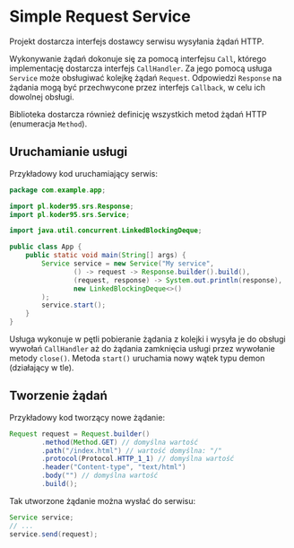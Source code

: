 # Simple Request Service
Projekt dostarcza interfejs dostawcy serwisu wysyłania żądań HTTP.

Wykonywanie żądań dokonuje się za pomocą interfejsu `Call`, którego implementację dostarcza interfejs `CallHandler`.
Za jego pomocą usługa `Service` może obsługiwać kolejkę żądań `Request`. Odpowiedzi `Response` na żądania mogą być przechwycone
przez interfejs `Callback`, w celu ich dowolnej obsługi.

Biblioteka dostarcza również definicję wszystkich metod żądań HTTP (enumeracja `Method`).

## Uruchamianie usługi
Przykładowy kod uruchamiający serwis:
```java
package com.example.app;

import pl.koder95.srs.Response;
import pl.koder95.srs.Service;

import java.util.concurrent.LinkedBlockingDeque;

public class App {
    public static void main(String[] args) {
        Service service = new Service("My service",
                () -> request -> Response.builder().build(),
                (request, response) -> System.out.println(response),
                new LinkedBlockingDeque<>()
        );
        service.start();
    }
}
```
Usługa wykonuje w pętli pobieranie żądania z kolejki i wysyła je do obsługi wywołań `CallHandler` aż
do żądania zamknięcia usługi przez wywołanie metody `close()`.
Metoda `start()` uruchamia nowy wątek typu demon (działający w tle).

## Tworzenie żądań
Przykładowy kod tworzący nowe żądanie:

```java
Request request = Request.builder()
        .method(Method.GET) // domyślna wartość
        .path("/index.html") // wartość domyślna: "/"
        .protocol(Protocol.HTTP_1_1) // domyślna wartość
        .header("Content-type", "text/html")
        .body("") // domyślna wartość
        .build();
```
Tak utworzone żądanie można wysłać do serwisu:
```java
Service service;
// ...
service.send(request);
```
